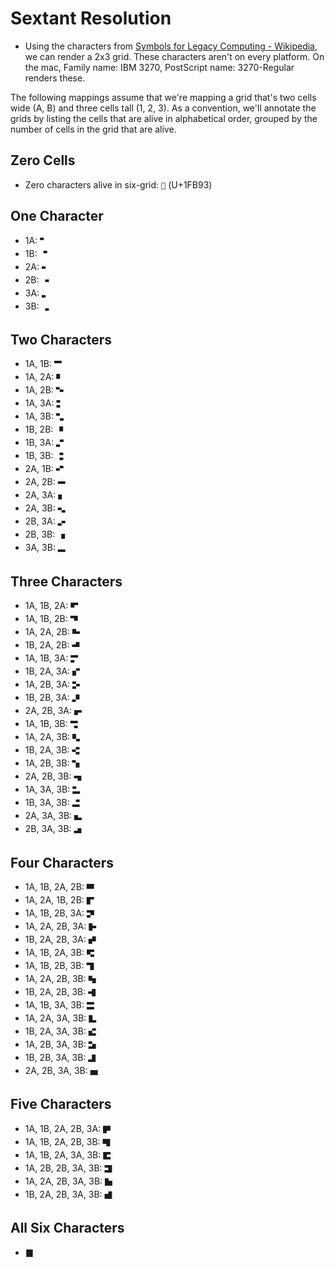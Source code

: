 # Sextant Resolution
* Using the characters from [Symbols for Legacy Computing - Wikipedia](https://en.wikipedia.org/wiki/Symbols_for_Legacy_Computing), we can render a 2x3 grid. These characters aren't on every platform. On the mac, Family name: IBM 3270, PostScript name: 3270-Regular renders these.

The following mappings assume that we're mapping a grid that's two cells wide (A, B) and three cells tall (1, 2, 3). As a convention, we'll annotate the grids by listing the cells that are alive in alphabetical order, grouped by the number of cells in the grid that are alive.

## Zero Cells
* Zero characters alive in six-grid: `🮓` (U+1FB93)

## One Character
* 1A: `🬀` 
* 1B: `🬁`
* 2A: `🬃`
* 2B: `🬇`
* 3A: `🬏`
* 3B: `🬞`

## Two Characters
* 1A, 1B: `🬂`
* 1A, 2A: `🬄`
* 1A, 2B: `🬈`
* 1A, 3A: `🬐`
* 1A, 3B: `🬟`
* 1B, 2B: `🬉`
* 1B, 3A: `🬑`
* 1B, 3B: `🬠`
* 2A, 1B: `🬅`
* 2A, 2B: `🬋`
* 2A, 3A: `🬓`
* 2A, 3B: `🬢`
* 2B, 3A: `🬖`
* 2B, 3B: `🬦`
* 3A, 3B: `🬭`

## Three Characters
* 1A, 1B, 2A: `🬆`
* 1A, 1B, 2B: `🬊`
* 1A, 2A, 2B: `🬌`
* 1B, 2A, 2B: `🬍`
* 1A, 1B, 3A: `🬒`
* 1B, 2A, 3A: `🬔`
* 1A, 2B, 3A: `🬗`
* 1B, 2B, 3A: `🬘`
* 2A, 2B, 3A: `🬚`
* 1A, 1B, 3B: `🬡`
* 1A, 2A, 3B: `🬣`
* 1B, 2A, 3B: `🬤`
* 1A, 2B, 3B: `🬧`
* 2A, 2B, 3B: `🬩`
* 1A, 3A, 3B: `🬮`
* 1B, 3A, 3B: `🬯`
* 2A, 3A, 3B: `🬱`
* 2B, 3A, 3B: `🬵`

## Four Characters
* 1A, 1B, 2A, 2B: `🬎`
* 1A, 2A, 1B, 2B: `🬕`
* 1A, 1B, 2B, 3A: `🬙`
* 1A, 2A, 2B, 3A: `🬛`
* 1B, 2A, 2B, 3A: `🬜`
* 1A, 1B, 2A, 3B: `🬥`
* 1A, 1B, 2B, 3B: `🬨`
* 1A, 2A, 2B, 3B: `🬪`
* 1B, 2A, 2B, 3B: `🬫`
* 1A, 1B, 3A, 3B: `🬰`
* 1A, 2A, 3A, 3B: `🬲`
* 1B, 2A, 3A, 3B: `🬳`
* 1A, 2B, 3A, 3B: `🬶`
* 1B, 2B, 3A, 3B: `🬷`
* 2A, 2B, 3A, 3B: `🬹`

## Five Characters
* 1A, 1B, 2A, 2B, 3A: `🬝`
* 1A, 1B, 2A, 2B, 3B: `🬬`
* 1A, 1B, 2A, 3A, 3B: `🬴`
* 1A, 2B, 2B, 3A, 3B: `🬸`
* 1A, 2A, 2B, 3A, 3B: `🬺`
* 1B, 2A, 2B, 3A, 3B: `🬻`

## All Six Characters
* `🮋`